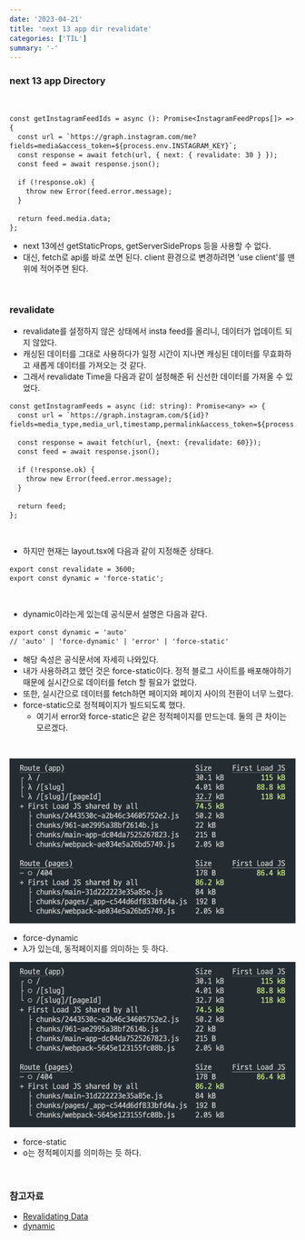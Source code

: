 ```yaml
---
date: '2023-04-21'
title: 'next 13 app dir revalidate'
categories: ['TIL']
summary: '-'
---
```


### next 13 app Directory

<br>

```TSX
const getInstagramFeedIds = async (): Promise<InstagramFeedProps[]> => {
  const url = `https://graph.instagram.com/me?fields=media&access_token=${process.env.INSTAGRAM_KEY}`;
  const response = await fetch(url, { next: { revalidate: 30 } });
  const feed = await response.json();

  if (!response.ok) {
    throw new Error(feed.error.message);
  }

  return feed.media.data;
};
```

- next 13에선 getStaticProps, getServerSideProps 등을 사용할 수 없다.
- 대신, fetch로 api를 바로 쏘면 된다. client 환경으로 변경하려면 'use client'를 맨 위에 적어주면 된다.

<br>

### revalidate

- revalidate를 설정하지 않은 상태에서 insta feed를 올리니, 데이터가 업데이트 되지 않았다.
- 캐싱된 데이터를 그대로 사용하다가 일정 시간이 지나면 캐싱된 데이터를 무효화하고 새롭게 데이터를 가져오는 것 같다.
- 그래서 revalidate Time을 다음과 같이 설정해준 뒤 신선한 데이터를 가져올 수 있었다.

```TSX
const getInstagramFeeds = async (id: string): Promise<any> => {
  const url = `https://graph.instagram.com/${id}?fields=media_type,media_url,timestamp,permalink&access_token=${process.env.INSTAGRAM_KEY_JEJODO}`;

  const response = await fetch(url, {next: {revalidate: 60}});
  const feed = await response.json();

  if (!response.ok) {
    throw new Error(feed.error.message);
  }

  return feed;
};
```

<br>

- 하지만 현재는 layout.tsx에 다음과 같이 지정해준 상태다.

```TSX
export const revalidate = 3600;
export const dynamic = 'force-static';
```

<br>

- dynamic이라는게 있는데 공식문서 설명은 다음과 같다.

```TSX
export const dynamic = 'auto'
// 'auto' | 'force-dynamic' | 'error' | 'force-static'
```

- 해당 속성은 공식문서에 자세히 나와있다.
- 내가 사용하려고 했던 것은 force-static이다. 정적 블로그 사이트를 배포해야하기 때문에 실시간으로 데이터를 fetch 할 필요가 없었다.
- 또한, 실시간으로 데이터를 fetch하면 페이지와 페이지 사이의 전환이 너무 느렸다.
- force-static으로 정적페이지가 빌드되도록 했다.
  - 여기서 error와 force-static은 같은 정적페이지를 만드는데. 둘의 큰 차이는 모르겠다.

<br>

![force-dynamic](./force-dynamic.png)

- force-dynamic
- λ가 있는데, 동적페이지를 의미하는 듯 하다.

![force-static](./force-static.png)

- force-static
- o는 정적페이지를 의미하는 듯 하다.

<br>

### 참고자료

- [Revalidating Data](https://beta.nextjs.org/docs/data-fetching/revalidating)
- [dynamic](https://beta.nextjs.org/docs/api-reference/segment-config#dynamic)
